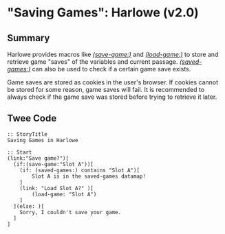 # "Saving Games": Harlowe (v2.0)

## Summary

Harlowe provides macros like [*(save-game:)*](https://twine2.neocities.org/#macro_save-game) and [*(load-game:)*](https://twine2.neocities.org/#macro_load-game) to store and retrieve game "saves" of the variables and current passage. [*(saved-games:)*](https://twine2.neocities.org/#macro_saved-games) can also be used to check if a certain game save exists.

Game saves are stored as cookies in the user's browser. If cookies cannot be stored for some reason, game saves will fail. It is recommended to always check if the game save was stored before trying to retrieve it later.

## Twee Code

```
:: StoryTitle
Saving Games in Harlowe

:: Start
(link:"Save game?")[
  (if:(save-game:"Slot A"))[
	(if: (saved-games:) contains "Slot A")[
		Slot A is in the saved-games datamap!
	]
	(link: "Load Slot A?" )[
  		(load-game: "Slot A")
	]
  ](else: )[
    Sorry, I couldn't save your game.
  ]
]
```
